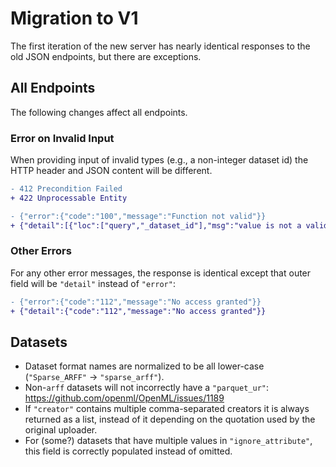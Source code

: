 # Migration to V1
The first iteration of the new server has nearly identical responses to the old JSON
endpoints, but there are exceptions.

## All Endpoints
The following changes affect all endpoints.

### Error on Invalid Input
When providing input of invalid types (e.g., a non-integer dataset id) the HTTP header
and JSON content will be different.

```diff title="HTTP Header"
- 412 Precondition Failed
+ 422 Unprocessable Entity
```

```diff title="JSON Content"
- {"error":{"code":"100","message":"Function not valid"}}
+ {"detail":[{"loc":["query","_dataset_id"],"msg":"value is not a valid integer","type":"type_error.integer"}]}
```

### Other Errors
For any other error messages, the response is identical except that outer field will be `"detail"` instead of `"error"`:

```diff title="JSON Content"
- {"error":{"code":"112","message":"No access granted"}}
+ {"detail":{"code":"112","message":"No access granted"}}
```

## Datasets

 - Dataset format names are normalized to be all lower-case
   (`"Sparse_ARFF"` ->  `"sparse_arff"`).
 - Non-`arff` datasets will not incorrectly have a `"parquet_ur"`:
   https://github.com/openml/OpenML/issues/1189
 - If `"creator"` contains multiple comma-separated creators it is always returned
   as a list, instead of it depending on the quotation used by the original uploader.
 - For (some?) datasets that have multiple values in `"ignore_attribute"`, this field
   is correctly populated instead of omitted.
